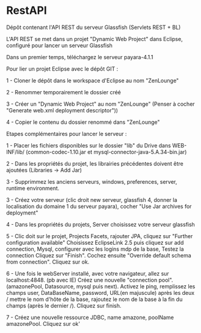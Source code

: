 # RestAPI
Dépôt contenant l'API REST du serveur Glassfish (Servlets REST + BL)

L'API REST se met dans un projet "Dynamic Web Project" dans Eclipse, configuré pour lancer un serveur Glassfish

Dans un premier temps, téléchargez le serveur payara-4.1.1

Pour lier un projet Eclipse avec le dépôt GIT :

1 - Cloner le dépôt dans le workspace d'Eclipse au nom "ZenLounge"

2 - Renommer temporairement le dossier créé

3 - Créer un "Dynamic Web Project" au nom "ZenLounge" (Penser à cocher "Generate web.xml deployment descriptor"))

4 - Copier le contenu du dossier renommé dans "ZenLounge"


Etapes complémentaires pour lancer le serveur :


1 - Placer les fichiers disponibles sur le dossier "lib" du Drive dans WEB-INF/lib/
    (common-codec-1.10.jar et mysql-connector-java-5.A.34-bin.jar)

2 - Dans les propriétés du projet, les librairies précédentes doivent être ajoutées (Libraries -> Add Jar)

3 - Supprimmez les anciens serveurs, windows, preferences, server, runtime environment.

3 - Créez votre serveur (clic droit new serveur, glassfish 4, donner la localisation du domaine 1 du serveur payara), cocher "Use Jar archives for deployment"

4 - Dans les propriétés du projets, Server choisissez votre serveur glassfish

5 - Clic doit sur le projet, Projects Facets, rajouter JPA, cliquez sur "Further configuration available"
    Choisissez EclipseLink 2.5 puis cliquez sur add connection, Mysql, configurer avec les logins mdp de la base,
    Testez la connection Cliquez sur "Finish". Cochez ensuite "Override default schema from connection". 
    Cliquez sur ok.

6 - Une fois le webServer installé, avec votre navigateur, allez sur localhost:4848. (pb avec IE)
    Créez une nouvelle "connection pool". (amazonePool, Datasource, mysql puis next). Activez le ping, remplissez les champs user, DataBaseName, password, URL(en majuscule) après les deux / mettre le nom d'hôte de la base, rajoutez le nom de la base à la fin du champs (après le dernier /). Cliquez sur finish.

7 - Créez une nouvelle ressource JDBC, name amazone, poolName amazonePool. Cliquez sur ok'